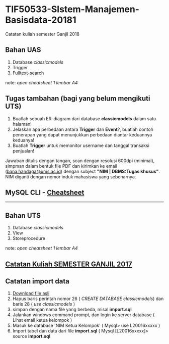 # TIF50533-SIstem-Manajemen-Basisdata-20181
Catatan kuliah semester Ganjil 2018

## Bahan UAS

1. Database *classicmodels*
2. Trigger
3. Fulltext-search

note: *open cheatsheet 1 lembar A4*

## Tugas tambahan (bagi yang belum mengikuti UTS)

1. Buatlah sebuah ER-diagram dari database **classicmodels** dalam satu halaman!
2. Jelaskan apa perbedaan antara **Trigger** dan **Event**?, buatlah contoh penerapan yang dapat menunjukkan perbedaan diantar keduannya keduanya!
3. Buatlah **Trigger** untuk memonitor username dan tanggal transaksi penjualan!

Jawaban ditulis dengan tangan, scan dengan resolusi 600dpi (minimal), simpman dalam bentuk file PDF dan kirimkan ke email (bana.handaga@ums.ac.id) dengan subject **"NIM | DBMS:Tugas khusus"**. NIM diganti dengan nomor induk mahasiswa yang sebenarnya. 


## MySQL CLI - [Cheatsheet](http://www.cheatography.com/guslong/cheat-sheets/essential-mysql/) 


-------------------------------------------------------- 
## Bahan UTS

1. Database *classicmodels*
2. View 
3. Storeprocedure

note: *open cheatsheet 1 lembar A4*


## [Catatan Kuliah SEMESTER GANJIL 2017](https://github.com/handaga/Database-Management-System-2017)

##  Catatan import data 

1. [Download file asli](https://github.com/bana-handaga/TIF50533-SIstem-Manajemen-Basisdata-20181/blob/master/classicmodels.sql)
2. Hapus baris perintah nomor 26 ( *CREATE DATABASE classicmodels*) dan baris 28 ( *use classicmodels* ) 
3. simpan dengan nama file yang berbeda, misal  **import.sql**
4. Jalankan windows command prompt, dan login ke server database ( Lihat email ketua kelompok )
5. Masuk ke database 'NIM Ketua Kelompok' ( Mysql> use L20016xxxxx )
6. Import tabel dan data dari file **import.sql**   ( Mysql [L20016xxxxx]> source **import.sql** 

